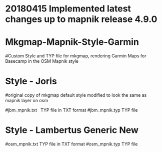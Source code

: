 # 20180415 Implemented latest changes up to mapnik release 4.9.0

# Mkgmap-Mapnik-Style-Garmin
#Custom Style and TYP file for mkgmap, rendering Garmin Maps for Basecamp in the OSM Mapnik style
 
# Style - Joris
#original copy of mkgmap default style modified to look the same as mapnik layer on osm

#jbm_mpnik.txt   TYP file in TXT format
#jbm_mpnik.typ   TYP file

# Style - Lambertus Generic New
#osm_mpnik.txt   TYP file in TXT format
#osm_mpnik.typ   TYP file

